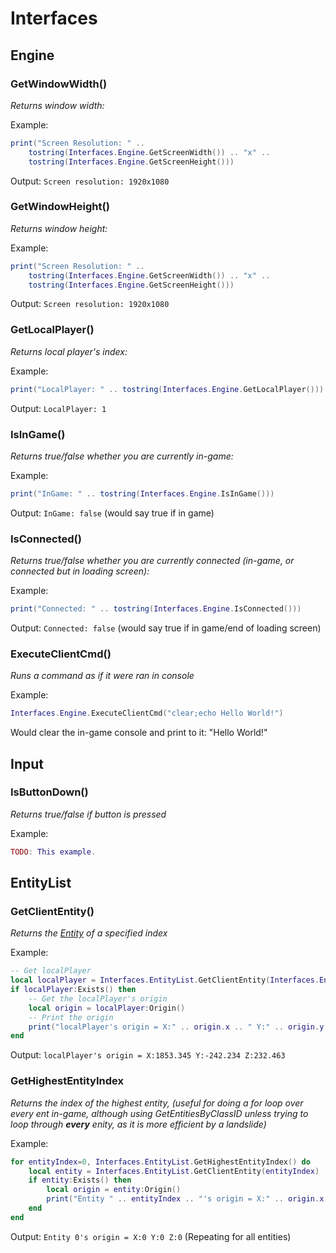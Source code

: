 # Interfaces
## Engine

### GetWindowWidth()
*Returns window width:*

Example: 
```lua
print("Screen Resolution: " .. 
	tostring(Interfaces.Engine.GetScreenWidth()) .. "x" ..
	tostring(Interfaces.Engine.GetScreenHeight()))
```
Output: `Screen resolution: 1920x1080`

### GetWindowHeight()
*Returns window height:*

Example: 
```lua
print("Screen Resolution: " .. 
	tostring(Interfaces.Engine.GetScreenWidth()) .. "x" ..
	tostring(Interfaces.Engine.GetScreenHeight()))
```
Output: `Screen resolution: 1920x1080`

### GetLocalPlayer()
*Returns local player's index:*

Example: 
```lua
print("LocalPlayer: " .. tostring(Interfaces.Engine.GetLocalPlayer()))
```
Output: `LocalPlayer: 1`

### IsInGame()
*Returns true/false whether you are currently in-game:*

Example: 
```lua
print("InGame: " .. tostring(Interfaces.Engine.IsInGame()))
```
Output: `InGame: false` (would say true if in game)

### IsConnected()
*Returns true/false whether you are currently connected (in-game, or connected but in loading screen):*

Example: 
```lua
print("Connected: " .. tostring(Interfaces.Engine.IsConnected()))
```
Output: `Connected: false` (would say true if in game/end of loading screen)

### ExecuteClientCmd()
*Runs a command as if it were ran in console*

Example:
```lua
Interfaces.Engine.ExecuteClientCmd("clear;echo Hello World!")
```
Would clear the in-game console and print to it: "Hello World!"

## Input

### IsButtonDown()
*Returns true/false if button is pressed*

Example:
```lua
TODO: This example.
```

## EntityList

### GetClientEntity()
*Returns the [Entity](#Entity) of a specified index*

Example:
```lua
-- Get localPlayer
local localPlayer = Interfaces.EntityList.GetClientEntity(Interfaces.Engine.GetLocalPlayer())
if localPlayer:Exists() then
	-- Get the localPlayer's origin
	local origin = localPlayer:Origin()
	-- Print the origin
	print("localPlayer's origin = X:" .. origin.x .. " Y:" .. origin.y .. " Z:" .. origin.z)
end
```

Output: `localPlayer's origin = X:1853.345 Y:-242.234 Z:232.463`

### GetHighestEntityIndex
*Returns the index of the highest entity, (useful for doing a for loop over every ent in-game, although using GetEntitiesByClassID unless trying to loop through __every__ enity, as it is more efficient by a landslide)*

Example:
```lua
for entityIndex=0, Interfaces.EntityList.GetHighestEntityIndex() do
	local entity = Interfaces.EntityList.GetClientEntity(entityIndex)
	if entity:Exists() then
		local origin = entity:Origin()
		print("Entity " .. entityIndex .. "'s origin = X:" .. origin.x .. " Y:" .. origin.y .. " Z:" .. origin.z)
	end
end
```

Output: `Entity 0's origin = X:0 Y:0 Z:0` (Repeating for all entities)

